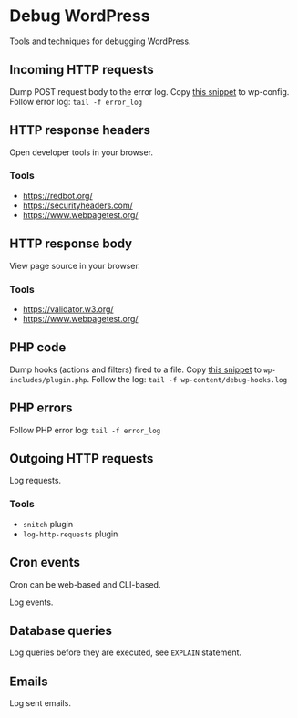 # Debug WordPress

Tools and techniques for debugging WordPress.


## Incoming HTTP requests

Dump POST request body to the error log.
Copy [this snippet][debug-post-requests] to wp-config.
Follow error log: `tail -f error_log`

## HTTP response headers

Open developer tools in your browser.

### Tools

- https://redbot.org/
- https://securityheaders.com/
- https://www.webpagetest.org/

## HTTP response body

View page source in your browser.

### Tools

- https://validator.w3.org/
- https://www.webpagetest.org/

## PHP code

Dump hooks (actions and filters) fired to a file.
Copy [this snippet][debug-hooks] to `wp-includes/plugin.php`.
Follow the log: `tail -f wp-content/debug-hooks.log`

## PHP errors

Follow PHP error log: `tail -f error_log`

## Outgoing HTTP requests

Log requests.

### Tools

- `snitch` plugin
- `log-http-requests` plugin

## Cron events

Cron can be web-based and CLI-based.

Log events.

## Database queries

Log queries before they are executed, see `EXPLAIN` statement.

## Emails

Log sent emails.

[debug-post-requests]: https://github.com/szepeviktor/wordpress-website-lifecycle/blob/master/debug/debug-post-requests.php
[debug-hooks]: https://github.com/szepeviktor/wordpress-website-lifecycle/blob/master/debug/debug-hooks.php
